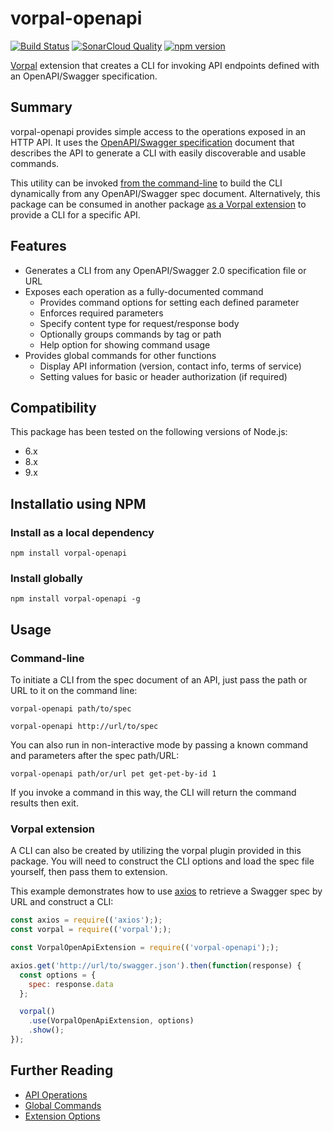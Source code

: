 # vorpal-openapi

[![Build Status](https://travis-ci.org/gdereese/vorpal-openapi.svg?branch=master)](https://travis-ci.org/gdereese/vorpal-openapi)
[![SonarCloud Quality](https://sonarcloud.io/api/project_badges/measure?project=abogado&metric=alert_status)](https://sonarcloud.io/dashboard?id=abogado)
[![npm version](https://badge.fury.io/js/vorpal-openapi.svg)](https://badge.fury.io/js/vorpal-openapi)

[Vorpal](https://github.com/dthree/vorpal) extension that creates a CLI for invoking API endpoints defined with an OpenAPI/Swagger specification.

## Summary

vorpal-openapi provides simple access to the operations exposed in an HTTP API. It uses the [OpenAPI/Swagger specification](https://github.com/OAI/OpenAPI-Specification) document that describes the API to generate a CLI with easily discoverable and usable commands.

This utility can be invoked [from the command-line](README.md#Command-line) to build the CLI dynamically from any OpenAPI/Swagger spec document. Alternatively, this package can be consumed in another package [as a Vorpal extension](README.md#Vorpal-extension) to provide a CLI for a specific API.

## Features

* Generates a CLI from any OpenAPI/Swagger 2.0 specification file or URL
* Exposes each operation as a fully-documented command
  * Provides command options for setting each defined parameter
  * Enforces required parameters
  * Specify content type for request/response body
  * Optionally groups commands by tag or path
  * Help option for showing command usage
* Provides global commands for other functions
  * Display API information (version, contact info, terms of service)
  * Setting values for basic or header authorization (if required)

## Compatibility

This package has been tested on the following versions of Node.js:

* 6.x
* 8.x
* 9.x

## Installatio using NPM

### Install as a local dependency

```
npm install vorpal-openapi
```

### Install globally

```
npm install vorpal-openapi -g
```

## Usage

### Command-line

To initiate a CLI from the spec document of an API, just pass the path or URL to it on the command line:

```
vorpal-openapi path/to/spec
```

```
vorpal-openapi http://url/to/spec
```

You can also run in non-interactive mode by passing a known command and parameters after the spec path/URL:

```
vorpal-openapi path/or/url pet get-pet-by-id 1
```

If you invoke a command in this way, the CLI will return the command results then exit.

### Vorpal extension

A CLI can also be created by utilizing the vorpal plugin provided in this package. You will need to construct the CLI options and load the spec file yourself, then pass them to extension.

This example demonstrates how to use [axios](https://github.com/axios/axios) to retrieve a Swagger spec by URL and construct a CLI:

```javascript
const axios = require(('axios'););
const vorpal = require(('vorpal'););

const VorpalOpenApiExtension = require(('vorpal-openapi'););

axios.get('http://url/to/swagger.json').then(function(response) {
  const options = {
    spec: response.data
  };

  vorpal()
    .use(VorpalOpenApiExtension, options)
    .show();
});
```

## Further Reading

* [API Operations](https://github.com/gdereese/vorpal-openapi/wiki/API-Operations)
* [Global Commands](https://github.com/gdereese/vorpal-openapi/wiki/Global-Commands)
* [Extension Options](https://github.com/gdereese/vorpal-openapi/wiki/Extension-Options)
